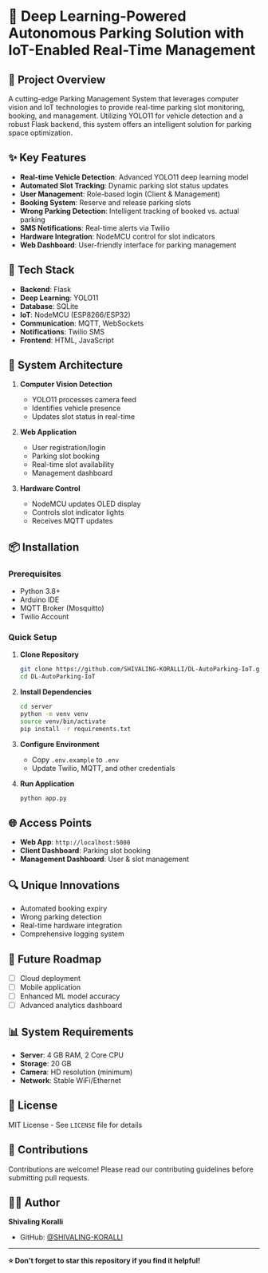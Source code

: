 # 🚗 Deep Learning-Powered Autonomous Parking Solution with IoT-Enabled Real-Time Management

## 📝 Project Overview

A cutting-edge Parking Management System that leverages computer vision and IoT technologies to provide real-time parking slot monitoring, booking, and management. Utilizing YOLO11 for vehicle detection and a robust Flask backend, this system offers an intelligent solution for parking space optimization.

## ✨ Key Features

- **Real-time Vehicle Detection**: Advanced YOLO11 deep learning model
- **Automated Slot Tracking**: Dynamic parking slot status updates
- **User Management**: Role-based login (Client & Management)
- **Booking System**: Reserve and release parking slots
- **Wrong Parking Detection**: Intelligent tracking of booked vs. actual parking
- **SMS Notifications**: Real-time alerts via Twilio
- **Hardware Integration**: NodeMCU control for slot indicators
- **Web Dashboard**: User-friendly interface for parking management

## 🚀 Tech Stack

- **Backend**: Flask
- **Deep Learning**: YOLO11
- **Database**: SQLite
- **IoT**: NodeMCU (ESP8266/ESP32)
- **Communication**: MQTT, WebSockets
- **Notifications**: Twilio SMS
- **Frontend**: HTML, JavaScript

## 🔧 System Architecture

1. **Computer Vision Detection**
   - YOLO11 processes camera feed
   - Identifies vehicle presence
   - Updates slot status in real-time

2. **Web Application**
   - User registration/login
   - Parking slot booking
   - Real-time slot availability
   - Management dashboard

3. **Hardware Control**
   - NodeMCU updates OLED display
   - Controls slot indicator lights
   - Receives MQTT updates

## 📦 Installation

### Prerequisites
- Python 3.8+
- Arduino IDE
- MQTT Broker (Mosquitto)
- Twilio Account

### Quick Setup

1. **Clone Repository**
   ```bash
   git clone https://github.com/SHIVALING-KORALLI/DL-AutoParking-IoT.git
   cd DL-AutoParking-IoT
   ```

2. **Install Dependencies**
   ```bash
   cd server
   python -m venv venv
   source venv/bin/activate
   pip install -r requirements.txt
   ```

3. **Configure Environment**
   - Copy `.env.example` to `.env`
   - Update Twilio, MQTT, and other credentials

4. **Run Application**
   ```bash
   python app.py
   ```

## 🌐 Access Points

- **Web App**: `http://localhost:5000`
- **Client Dashboard**: Parking slot booking
- **Management Dashboard**: User & slot management

## 🔍 Unique Innovations

- Automated booking expiry
- Wrong parking detection
- Real-time hardware integration
- Comprehensive logging system

## 🚧 Future Roadmap

- [ ] Cloud deployment
- [ ] Mobile application
- [ ] Enhanced ML model accuracy
- [ ] Advanced analytics dashboard

## 📊 System Requirements

- **Server**: 4 GB RAM, 2 Core CPU
- **Storage**: 20 GB
- **Camera**: HD resolution (minimum)
- **Network**: Stable WiFi/Ethernet

## 📜 License

MIT License - See `LICENSE` file for details

## 🤝 Contributions

Contributions are welcome! Please read our contributing guidelines before submitting pull requests.

## 👨‍💻 Author

**Shivaling Koralli**
- GitHub: [@SHIVALING-KORALLI](https://github.com/SHIVALING-KORALLI)

---

**⭐ Don't forget to star this repository if you find it helpful!**